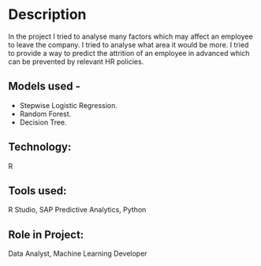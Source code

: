 # Description
In the project I tried to analyse many factors which may affect an employee to leave the company. I tried to analyse what area it would be more. I tried to provide a way to predict the attrition of an employee in advanced which can be prevented by relevant HR policies.

## Models used -

* Stepwise Logistic Regression.
* Random Forest.
* Decision Tree.

## Technology: 
R
## Tools used: 
R Studio, SAP Predictive Analytics, Python
## Role in Project: 
Data Analyst, Machine Learning Developer
